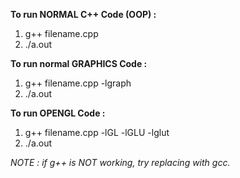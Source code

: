**To run NORMAL C++ Code (OOP) :**

1. g++ filename.cpp
2. ./a.out


**To run normal GRAPHICS Code :**

1. g++ filename.cpp -lgraph
2. ./a.out


**To run OPENGL Code :**

1. g++ filename.cpp -lGL -lGLU -lglut
2. ./a.out


*NOTE : if g++ is NOT working, try replacing with gcc.*